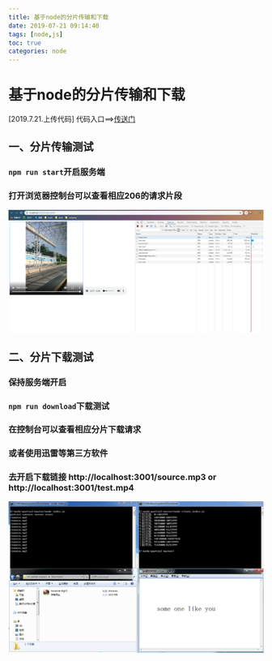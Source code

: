 ```yaml
---
title: 基于node的分片传输和下载
date: 2019-07-21 09:14:40
tags: [node,js]
toc: true 
categories: node
---
```

# 基于node的分片传输和下载
[2019.7.21.上传代码] 代码入口==>[传送门](https://github.com/pengqiangsheng/node-cut-download) 

## 一、分片传输测试
### `npm run start`开启服务端
### 打开浏览器控制台可以查看相应206的请求片段

![](基于node的分片传输和下载/chrome_info.png)

## 二、分片下载测试
### 保持服务端开启
### `npm run download`下载测试
### 在控制台可以查看相应分片下载请求
### 或者使用迅雷等第三方软件
### 去开启下载链接 http://localhost:3001/source.mp3 or http://localhost:3001/test.mp4

![](基于node的分片传输和下载/node_part_trans.png)